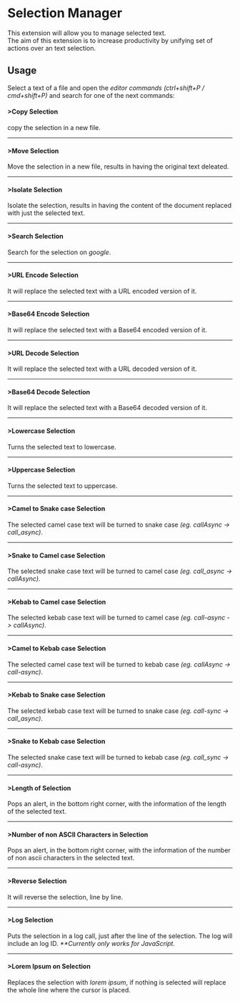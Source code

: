 # Selection Manager

This extension will allow you to manage selected text.<br>
The aim of this extension is to increase productivity by unifying set of actions over an text selection.<br>

## Usage

Select a text of a file and open the *editor commands* _(ctrl+shift+P / cmd+shift+P)_ and search for one of the next commands:

#### >Copy Selection
copy the selection in a new file.

---
#### >Move Selection
Move the selection in a new file, results in having the original text deleated.

---
#### >Isolate Selection
Isolate the selection, results in having the content of the document replaced with just the selected text.

---
#### >Search Selection
Search for the selection on *google*.

---
#### >URL Encode Selection
It will replace the selected text with a URL encoded version of it.

---
#### >Base64 Encode Selection
It will replace the selected text with a Base64 encoded version of it.

---
#### >URL Decode Selection
It will replace the selected text with a URL decoded version of it.

---
#### >Base64 Decode Selection
It will replace the selected text with a Base64 decoded version of it.

---
#### >Lowercase Selection
Turns the selected text to lowercase.

---
#### >Uppercase Selection
Turns the selected text to uppercase.

---
#### >Camel to Snake case Selection
The selected camel case text will be turned to snake case _(eg. callAsync -> call\_async)_.

---
#### >Snake to Camel case Selection
The selected snake case text will be turned to camel case _(eg. call\_async -> callAsync)_.

---
#### >Kebab to Camel case Selection
The selected kebab case text will be turned to camel case _(eg. call-async -> callAsync)_.

---
#### >Camel to Kebab case Selection
The selected camel case text will be turned to kebab case _(eg. callAsync -> call-async)_.

---
#### >Kebab to Snake case Selection
The selected kebab case text will be turned to snake case _(eg. call-sync -> call\_async)_.

---
#### >Snake to Kebab case Selection
The selected snake case text will be turned to kebab case _(eg. call\_sync -> call-async)_.

---
#### >Length of Selection
Pops an alert, in the bottom right corner, with the information of the length of the selected text.

---
#### >Number of non ASCII Characters in Selection
Pops an alert, in the bottom right corner, with the information of the number of non ascii characters in the selected text.

---
#### >Reverse Selection
It will reverse the selection, line by line.

---
#### >Log Selection
Puts the selection in a log call, just after the line of the selection. The log will include an log ID. _**Currently only works for JavaScript._

---
#### >Lorem Ipsum on Selection
Replaces the selection with *lorem ipsum*, if nothing is selected will replace the whole line where the cursor is placed.
